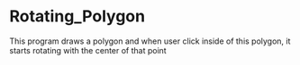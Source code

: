 # Rotating_Polygon
This program draws a polygon and when user click inside of this polygon, it starts rotating with the center of that point
